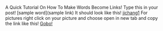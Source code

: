 A Quick Tutorial On How To Make Words Become Links! Type this in your post! [sample word](sample link) It should look like this! [jjchang1](https://scratch.mit.edu/users/jjchang1/) For pictures right click on your picture and choose open in new tab and copy the link like this! [Gobo!](https://mir-s3-cdn-cf.behance.net/project_modules/disp/82d4fc9158155.560c97ad1f37c.png)